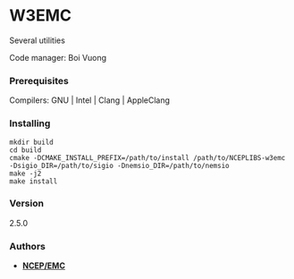# W3EMC

Several utilities

Code manager: Boi Vuong

### Prerequisites

Compilers: GNU | Intel | Clang | AppleClang 


### Installing

```
mkdir build
cd build
cmake -DCMAKE_INSTALL_PREFIX=/path/to/install /path/to/NCEPLIBS-w3emc -Dsigio_DIR=/path/to/sigio -Dnemsio_DIR=/path/to/nemsio
make -j2
make install
```


### Version

2.5.0


### Authors

* **[NCEP/EMC](mailto:NCEP.List.EMC.nceplibs.Developers@noaa.gov)**
